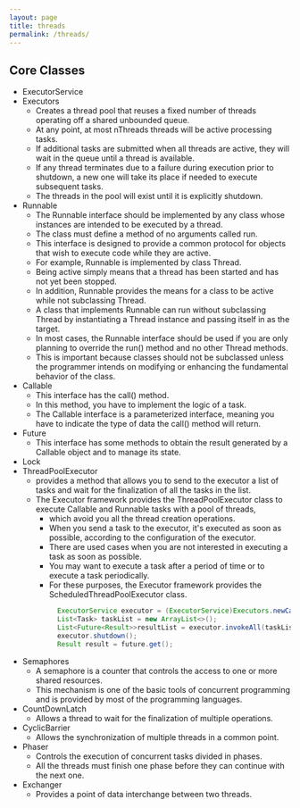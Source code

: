```yaml
---
layout: page
title: threads
permalink: /threads/
---
```


## Core Classes 
- ExecutorService
- Executors
    - Creates a thread pool that reuses a fixed number of threads operating off a shared unbounded queue.  
    - At any point, at most nThreads threads will be active processing tasks.
    - If additional tasks are submitted when all threads are active, they will wait in the queue until a thread is available.
    - If any thread terminates due to a failure during execution prior to shutdown, a new one will take its place if needed to execute subsequent tasks.  
    - The threads in the pool will exist until it is explicitly shutdown.
- Runnable 
    - The Runnable interface should be implemented by any class whose instances are intended to be executed by a thread. 
    - The class must define a method of no arguments called run.
    - This interface is designed to provide a common protocol for objects that wish to execute code while they are active. 
    - For example, Runnable is implemented by class Thread.
    - Being active simply means that a thread has been started and has not yet been stopped.
    - In addition, Runnable provides the means for a class to be active while not subclassing Thread. 
    - A class that implements Runnable can run without subclassing Thread by instantiating a Thread instance and passing itself in as the target. 
    - In most cases, the Runnable interface should be used if you are only planning to override the run() method and no other Thread methods.
    - This is important because classes should not be subclassed unless the programmer intends on modifying or enhancing the fundamental behavior of the class.
- Callable 
    - This interface has the call() method. 
    - In this method, you have to implement the logic of a task. 
    - The Callable interface is a parameterized interface, meaning you have to indicate the type of data the call() method will return.
- Future 
    - This interface has some methods to obtain the result generated by a Callable object and to manage its state.
- Lock
- ThreadPoolExecutor 
    - provides a method that allows you to send to the executor a list of tasks and wait for the finalization of all the tasks in the list.
    - The Executor framework provides the ThreadPoolExecutor class to execute Callable and Runnable tasks with a pool of threads, 
        - which avoid you all the thread creation operations. 
        - When you send a task to the executor, it's executed as soon as possible, according to the configuration of the executor. 
        - There are used cases when you are not interested in executing a task as soon as possible. 
        - You may want to execute a task after a period of time or to execute a task periodically. 
        - For these purposes, the Executor framework provides the ScheduledThreadPoolExecutor class. 
            ~~~java
              ExecutorService executor = (ExecutorService)Executors.newCachedThreadPool();
              List<Task> taskList = new ArrayList<>();
              List<Future<Result>>resultList = executor.invokeAll(taskList);
              executor.shutdown();
              Result result = future.get();          
            ~~~
- Semaphores 
    - A semaphore is a counter that controls the access to one or more shared resources. 
    - This mechanism is one of the basic tools of concurrent programming and is provided by most of the programming languages.
- CountDownLatch  
    - Allows a thread to wait for the finalization of multiple operations.
- CyclicBarrier 
    - Allows the synchronization of multiple threads in a common point.
- Phaser 
    - Controls the execution of concurrent tasks divided in phases. 
    - All the threads must finish one phase before they can continue with the next one. 
- Exchanger 
    - Provides a point of data interchange between two threads.
            
